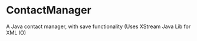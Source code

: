 <h1>ContactManager</h1>
<smal>A Java contact manager, with save functionality (Uses XStream Java Lib for XML IO)</small>